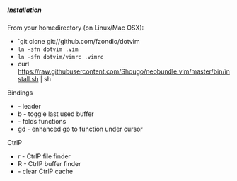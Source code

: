 ##### Installation

From your homedirectory (on Linux/Mac OSX):

* `git clone git://github.com/fzondlo/dotvim
* `ln -sfn dotvim .vim`
* `ln -sfn dotvim/vimrc .vimrc`
* curl https://raw.githubusercontent.com/Shougo/neobundle.vim/master/bin/install.sh | sh

Bindings
* <spacebar> - leader
* <leader>b - toggle last used buffer
* <ctrl-t> - folds functions
* gd - enhanced go to function under cursor

CtrlP
* <leader>r - CtrlP file finder
* <leader>R - CtrlP buffer finder
* <F5> - clear CtrlP cache 
